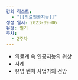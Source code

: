 ```yaml
---
강의 리스트:
  - "[[의료인공지능]]"
생성 일시: 2023-09-06
유형: 필기
주차:
  - 2주차
---
```

- 의료계 속 인공지능의 위상
- 사례
- 유명 벤쳐 사업가의 전망
